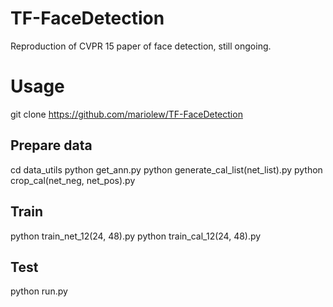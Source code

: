 # TF-FaceDetection
Reproduction of CVPR 15 paper of face detection, still ongoing.

# Usage
git clone https://github.com/mariolew/TF-FaceDetection

## Prepare data
cd data_utils
python get_ann.py
python generate_cal_list(net_list).py
python crop_cal(net_neg, net_pos).py

## Train
python train_net_12(24, 48).py
python train_cal_12(24, 48).py

## Test
python run.py
